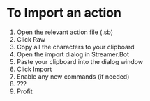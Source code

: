 # To Import an action
1. Open the relevant action file (.sb)
2. Click Raw
3. Copy all the characters to your clipboard
4. Open the import dialog in Streamer.Bot
5. Paste your clipboard into the dialog window
6. Click Import
7. Enable any new commands (if needed)
8. ???
9. Profit
